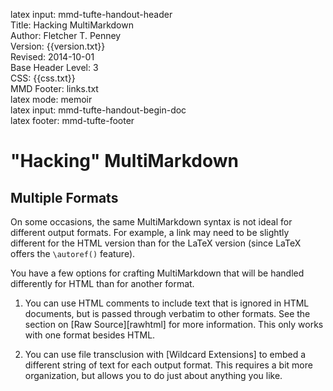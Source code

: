 latex input:	mmd-tufte-handout-header  
Title:	Hacking MultiMarkdown  
Author:	Fletcher T. Penney  
Version:	{{version.txt}}  
Revised:	2014-10-01  
Base Header Level:	3  
CSS:	{{css.txt}}  
MMD Footer:	links.txt  
latex mode:	memoir  
latex input:	mmd-tufte-handout-begin-doc  
latex footer:	mmd-tufte-footer  


# "Hacking" MultiMarkdown #

## Multiple Formats ##

On some occasions, the same MultiMarkdown syntax is not ideal for different output formats.  For example, a link may need to be slightly different for the HTML version than for the LaTeX version (since LaTeX offers the `\autoref()` feature).

You have a few options for crafting MultiMarkdown that will be handled differently for HTML than for another format.

1. You can use HTML comments to include text that is ignored in HTML documents, but is passed through verbatim to other formats.  See the section on [Raw Source][rawhtml] for more information.  This only works with one format besides HTML.

2. You can use file transclusion with [Wildcard Extensions] to embed a different string of text for each output format.  This requires a bit more organization, but allows you to do just about anything you like.
 